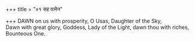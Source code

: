 +++
title = "०१ सह वामेन"

+++
DAWN on us with prosperity, O Usas, Daughter of the Sky,  
     Dawn with great glory, Goddess, Lady of the Light, dawn thou with riches, Bounteous One.